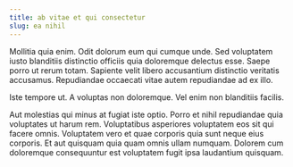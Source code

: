 ```yaml
---
title: ab vitae et qui consectetur
slug: ea nihil
---
```


Mollitia quia enim. Odit dolorum eum qui cumque unde. Sed voluptatem iusto blanditiis distinctio officiis quia doloremque delectus esse. Saepe porro ut rerum totam. Sapiente velit libero accusantium distinctio veritatis accusamus. Repudiandae occaecati vitae autem repudiandae ad ex illo.

Iste tempore ut. A voluptas non doloremque. Vel enim non blanditiis facilis.

Aut molestias qui minus at fugiat iste optio. Porro et nihil repudiandae quia voluptates ut harum rem. Voluptatibus asperiores voluptatem eos sit qui facere omnis. Voluptatem vero et quae corporis quia sunt neque eius corporis. Et aut quisquam quia quam omnis ullam numquam. Dolorem cum doloremque consequuntur est voluptatem fugit ipsa laudantium quisquam.
